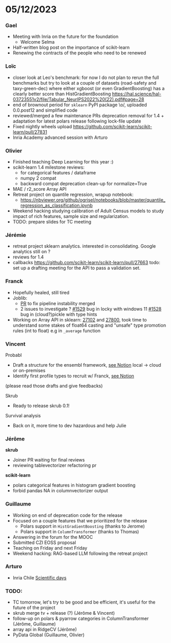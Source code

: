 # 05/12/2023

### Gael

- Meeting with Inria on the future for the foundation
    - Welcome Selma
- Half-written blog post on the importance of scikit-learn
- Renewing the contracts of the people who need to be renewed

### Loïc

- closer look at Leo's benchmark: for now I do not plan to rerun the full benchmarks but try to look at a couple of datasets (road-safety and taxy-green-dec) where either xgboost (or even GradientBoosting) has a clearly better score than HistGradientBoosting https://hal.science/hal-03723551v2/file/Tabular_NeurIPS2022%20(22).pdf#page=28
- end of brownout period for `sklearn` PyPI package \o/, uploaded 0.0.post12 and simplified code
- reviewed/merged a few maintenance PRs deprecation removal for 1.4 + adaptation for latest polars release following lock-file update
- Fixed nightly wheels upload  https://github.com/scikit-learn/scikit-learn/pull/27831
- Inria Academy advanced session with Arturo

### Olivier

- Finished teaching Deep Learning for this year :)
- scikit-learn 1.4 milestone reviews:
    - for categorical features / dataframe
    - numpy 2 compat
    - backward compat deprecation clean-up for normalize=True
- MAE / r2_score Array API 
- Retreat project on quantile regression, wrapup notebook:
    - https://nbviewer.org/github/ogrisel/notebooks/blob/master/quantile_regression_as_classification.ipynb
- Weekend hacking studying calibration of Adult Census models to study impact of rich features, sample size and regularization.
- TODO: prepare slides for TC meeting

### Jérémie

- retreat project sklearn analytics.
  interested in consolidating. Google analytics still on ?
- reviews for 1.4
- callbacks
  https://github.com/scikit-learn/scikit-learn/pull/27663
  todo: set up a drafting meeting for the API to pass a validation set.

### Franck

- Hopefully healed, still tired
- Joblib:
    - [PR](https://github.com/joblib/joblib/pull/1526) to fix pipeline instability merged
    - 2 issues to investigate ? [#1529](https://github.com/joblib/joblib/issues/1529) bug in locky with windows 11 [#1528](https://github.com/joblib/joblib/issues/1528) bug in (cloud?)pickle with type hints
- Working on Array API in sklearn: [27102](https://github.com/scikit-learn/scikit-learn/pull/27102) and [27800](https://github.com/scikit-learn/scikit-learn/pull/27800), took time to understand some stakes of float64 casting and "unsafe" type promotion rules (int to float) e.g in `_average` function

### Vincent

Probabl
- Draft a structure for the ensembl framework, [see Notion](https://www.notion.so/probabl/Product-boundaries-d124bd33d70f4d159fdb30b8da9fe6f9?pvs=25#14025ba015854daab11155944a10945c)
    local -> cloud or on-premises
- Identify first profile types to recruit w/ Franck, [see Notion](https://www.notion.so/probabl/Product-Engineering-Recruitments-4d6aaee058b14c788c816367f792f5e3?pvs=25)

(please read those drafts and give feedbacks)

Skrub
- Ready to release skrub 0.1!

Survival analysis
- Back on it, more time to dev hazardous and help Julie

### Jérôme

**skrub**

- Joiner PR waiting for final reviews
- reviewing tablevectorizer refactoring pr

**scikit-learn**

- polars categorical features in histogram gradient boosting
- forbid pandas NA in columnvectorizer output

### Guillaume

- Working on end of deprecation code for the release
- Focused on a couple features that we prioritized for the release
    - Polars support in `HistGradientBoosting` (thanks to Jerome)
    - Polars support in `ColumnTransformer` (thanks to Thomas)
- Answering in the forum for the MOOC
- Submitted CZI EOSS proposal
- Teaching on Friday and next Friday
- Weekend hacking: RAG-based LLM following the retreat project

### Arturo

- Inria Chile [Scientific days](https://journeesscientifiques2023.inria.cl/en/program.html)

### TODO:

- TC tomorrow, let's try to be good and be efficient, it's useful for the future of the project
- skrub merge tv + release (?) (Jérôme & Vincent)
- follow-up on polars & pyarrow categories in ColumnTransformer (Jérôme, Guillaume)
- array api in RidgeCV (Jérôme)
- PyData Global (Guillaume, Olivier)
